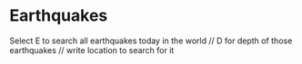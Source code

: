 # Earthquakes
Select E to search all earthquakes today in the world // D for depth of those earthquakes // write location to search for it
